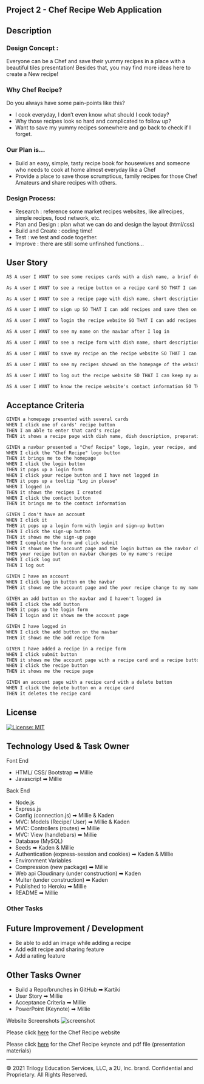 ## Project 2 - Chef Recipe Web Application

## Description

### Design Concept :

Everyone can be a Chef and save their yummy recipes in a place with a beautiful tiles presentation! Besides that, you may find more ideas here to create a New recipe!

### Why Chef Recipe?

Do you always have some pain-points like this?

- I cook everyday, I don’t even know what should I cook today?
- Why those recipes look so hard and complicated to follow up?
- Want to save my yummy recipes somewhere and go back to check if I forget.

### Our Plan is…

- Build an easy, simple, tasty recipe book for housewives and someone who needs to cook at home almost everyday like a Chef
- Provide a place to save those scrumptious, family recipes for those Chef Amateurs and share recipes with others.

### Design Process:

- Research : reference some market recipes websites, like allrecipes, simple recipes, food network, etc.
- Plan and Design : plan what we can do and design the layout (html/css)
- Build and Create : coding time!
- Test : we test and code together.
- Improve : there are still some unfinshed functions...

## User Story

```md
AS A user I WANT to see some recipes cards with a dish name, a brief description and chef name SO THAT I can have an idea about what I can cook today

As A user I WANT to see a recipe button on a recipe card SO THAT I can click it to enter a recipe page

As A user I WANT to see a recipe page with dish name, short description, prep and cooking time, ingredients, directions, and nutrition facts

AS A user I WANT to sign up SO THAT I can add recipes and save them on the recipe website

AS A user I WANT to login the recipe website SO THAT I can add recipes and save them on the recipe website

AS A user I WANT to see my name on the navbar after I log in

AS A user I WANT to see a recipe form with dish name, short description, prep and cooking time, ingredients, directions, and nutrition facts colums SO THAT I can add a recipe

AS A user I WANT to save my recipe on the recipe website SO THAT I can go back to check my recipes whenever I want

AS A user I WANT to see my recipes showed on the homepage of the website SO THAT I can share my recipes with others

AS A user I WANT to log out the recipe website SO THAT I can keep my account safe

AS A user I WANT to know the recipe website's contact information SO THAT I can contact the recipe website
```

## Acceptance Criteria

```md
GIVEN a homepage presented with several cards
WHEN I click one of cards' recipe button
THEN I am able to enter that card's recipe
THEN it shows a recipe page with dish name, dish description, preparation & cooking time, ingredients, directions with 4 steps, and then nutrition facts

GIVEN a navbar presented a "Chef Recipe" logo, login, your recipe, and contact buttons
WHEN I click the "Chef Recipe" logo button
THEN it brings me to the homepage
WHEN I click the login button
THEN it pops up a login form
WHEN I click your recipe button and I have not logged in
THEN it pops up a tooltip "Log in please"
WHEN I logged in
THEN it shows the recipes I created
WHEN I click the contact button
THEN it brings me to the contact information

GIVEN I don't have an account
WHEN I click it
THEN it pops up a login form with login and sign-up button
THEN I click the sign-up button
THEN it shows me the sign-up page
WHEN I complete the form and click submit
THEN it shows me the account page and the login button on the navbar changes to log out
THEN your recipe button on navbar changes to my name's recipe  
WHEN I click log out
THEN I log out

GIVEN I have an account
WHEN I click log in button on the navbar
THEN it shows me the account page and the your recipe change to my name's recipe

GIVEN an add button on the navbar and I haven't logged in
WHEN I click the add button
THEN it pops up the login form
THEN I login and it shows me the account page

GIVEN I have logged in
WHEN I click the add button on the navbar
THEN it shows me the add recipe form

GIVEN I have added a recipe in a recipe form
WHEN I click submit button
THEN it shows me the account page with a recipe card and a recipe button
WHEN I click the recipe button
THEN it shows me the recipe page

GIVEN an account page with a recipe card with a delete button
WHEN I click the delete button on a recipe card
THEN it deletes the recipe card
```

## License

[![License: MIT](https://img.shields.io/badge/License-MIT-yellow.svg)](https://opensource.org/licenses/MIT)

## Technology Used & Task Owner

Font End

- HTML/ CSS/ Bootstrap ➡ Millie
- Javascript ➡ Millie

Back End

- Node.js
- Express.js
- Config (connection.js) ➡ Millie & Kaden
- MVC: Models (Recipe/ User) ➡ Millie & Kaden
- MVC: Controllers (routes) ➡ Millie
- MVC: View (handlebars) ➡ Millie
- Database (MySQL)
- Seeds ➡ Kaden & Millie
- Authentication (express-session and cookies) ➡ Kaden & Millie
- Environment Variables
- Compression (new package) ➡ Millie
- Web api Cloudinary (under construction) ➡ Kaden
- Multer (under construction) ➡ Kaden
- Published to Heroku ➡ Millie
- README ➡ Millie

### Other Tasks

## Future Improvement / Development

- Be able to add an image while adding a recipe
- Add edit recipe and sharing feature
- Add a rating feature

## Other Tasks Owner

- Build a Repo/brunches in GitHub ➡ Kartiki
- User Story ➡ Millie
- Acceptance Criteria ➡ Millie
- PowerPoint (Keynote) ➡ Millie

Website Screenshots
![screenshot](./assets/chef-recipe-1.herokuapp.com_.png)

Please click [here](https://chef-recipe-1.herokuapp.com/) for the Chef Recipe website

Please click [here](https://drive.google.com/drive/folders/1X7Lffj1-SK8XnmeGp2y7EchXb7nExpmG?usp=sharing) for the Chef Recipe keynote and pdf file (presentation materials)

---

© 2021 Trilogy Education Services, LLC, a 2U, Inc. brand. Confidential and Proprietary. All Rights Reserved.
